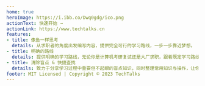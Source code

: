 ```yaml
---
home: true
heroImage: https://i.ibb.co/Dwq0gdg/ico.png
actionText: 快速开始 →
actionLink: https://www.techtalks.cn
features:
- title: 像鱼一样思考
  details: 从求职者的角度出发编写内容，提供完全可行的学习路线，一步一步靠近梦想。
- title: 明确的路线
  details: 提供明确的学习路线，无论你是计算机考研复试还是大厂求职，跟着既定学习路线出发，让你的梦想扬帆起航。
- title: 清除盲点 & 快捷查找
  details: 致力于分享学习过程中重要但不起眼的盲点知识，同时整理常用知识与操作，让你的梦想列车直达目的地。
footer: MIT Licensed | Copyright © 2023 TechTalks
---
```

